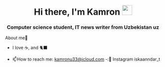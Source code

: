 

<h1 align="center">Hi there, I'm Kamron</a> 
<img src="https://github.com/blackcater/blackcater/raw/main/images/Hi.gif" height="32"/></h1>
<h3 align="center">Computer science student, IT news writer from Uzbekistan uz</h3>



About me🤙 

- I love ☕, and 🐈‍⬛ 

- :mailbox:How to reach me: kamronu33@icloud.com
-:📸 Instagram iskaanndar_t
